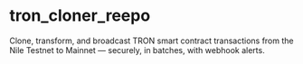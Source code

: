 # tron_cloner_reepo
Clone, transform, and broadcast TRON smart contract transactions from the Nile Testnet to Mainnet — securely, in batches, with webhook alerts.
